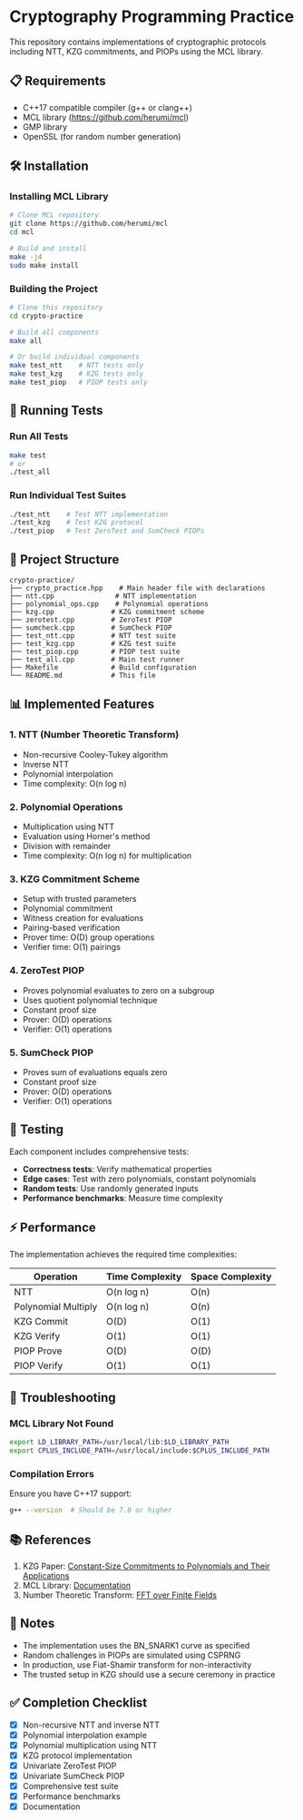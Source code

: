 # Cryptography Programming Practice

This repository contains implementations of cryptographic protocols including NTT, KZG commitments, and PIOPs using the MCL library.

## 📋 Requirements

- C++17 compatible compiler (g++ or clang++)
- MCL library (https://github.com/herumi/mcl)
- GMP library
- OpenSSL (for random number generation)

## 🛠️ Installation

### Installing MCL Library

```bash
# Clone MCL repository
git clone https://github.com/herumi/mcl
cd mcl

# Build and install
make -j4
sudo make install
```

### Building the Project

```bash
# Clone this repository
cd crypto-practice

# Build all components
make all

# Or build individual components
make test_ntt    # NTT tests only
make test_kzg    # KZG tests only
make test_piop   # PIOP tests only
```

## 🚀 Running Tests

### Run All Tests
```bash
make test
# or
./test_all
```

### Run Individual Test Suites
```bash
./test_ntt    # Test NTT implementation
./test_kzg    # Test KZG protocol
./test_piop   # Test ZeroTest and SumCheck PIOPs
```

## 📁 Project Structure

```
crypto-practice/
├── crypto_practice.hpp    # Main header file with declarations
├── ntt.cpp               # NTT implementation
├── polynomial_ops.cpp    # Polynomial operations
├── kzg.cpp              # KZG commitment scheme
├── zerotest.cpp         # ZeroTest PIOP
├── sumcheck.cpp         # SumCheck PIOP
├── test_ntt.cpp         # NTT test suite
├── test_kzg.cpp         # KZG test suite
├── test_piop.cpp        # PIOP test suite
├── test_all.cpp         # Main test runner
├── Makefile             # Build configuration
└── README.md            # This file
```

## 📊 Implemented Features

### 1. **NTT (Number Theoretic Transform)**
- Non-recursive Cooley-Tukey algorithm
- Inverse NTT
- Polynomial interpolation
- Time complexity: O(n log n)

### 2. **Polynomial Operations**
- Multiplication using NTT
- Evaluation using Horner's method
- Division with remainder
- Time complexity: O(n log n) for multiplication

### 3. **KZG Commitment Scheme**
- Setup with trusted parameters
- Polynomial commitment
- Witness creation for evaluations
- Pairing-based verification
- Prover time: O(D) group operations
- Verifier time: O(1) pairings

### 4. **ZeroTest PIOP**
- Proves polynomial evaluates to zero on a subgroup
- Uses quotient polynomial technique
- Constant proof size
- Prover: O(D) operations
- Verifier: O(1) operations

### 5. **SumCheck PIOP**
- Proves sum of evaluations equals zero
- Constant proof size
- Prover: O(D) operations
- Verifier: O(1) operations

## 🧪 Testing

Each component includes comprehensive tests:

- **Correctness tests**: Verify mathematical properties
- **Edge cases**: Test with zero polynomials, constant polynomials
- **Random tests**: Use randomly generated inputs
- **Performance benchmarks**: Measure time complexity

## ⚡ Performance

The implementation achieves the required time complexities:

| Operation | Time Complexity | Space Complexity |
|-----------|----------------|------------------|
| NTT | O(n log n) | O(n) |
| Polynomial Multiply | O(n log n) | O(n) |
| KZG Commit | O(D) | O(1) |
| KZG Verify | O(1) | O(1) |
| PIOP Prove | O(D) | O(D) |
| PIOP Verify | O(1) | O(1) |

## 🔧 Troubleshooting

### MCL Library Not Found
```bash
export LD_LIBRARY_PATH=/usr/local/lib:$LD_LIBRARY_PATH
export CPLUS_INCLUDE_PATH=/usr/local/include:$CPLUS_INCLUDE_PATH
```

### Compilation Errors
Ensure you have C++17 support:
```bash
g++ --version  # Should be 7.0 or higher
```

## 📚 References

1. KZG Paper: [Constant-Size Commitments to Polynomials and Their Applications](https://www.iacr.org/archive/asiacrypt2010/6477178/6477178.pdf)
2. MCL Library: [Documentation](https://github.com/herumi/mcl/blob/master/api.md)
3. Number Theoretic Transform: [FFT over Finite Fields](https://en.wikipedia.org/wiki/Discrete_Fourier_transform_(general))

## 📝 Notes

- The implementation uses the BN_SNARK1 curve as specified
- Random challenges in PIOPs are simulated using CSPRNG
- In production, use Fiat-Shamir transform for non-interactivity
- The trusted setup in KZG should use a secure ceremony in practice

## ✅ Completion Checklist

- [x] Non-recursive NTT and inverse NTT
- [x] Polynomial interpolation example
- [x] Polynomial multiplication using NTT
- [x] KZG protocol implementation
- [x] Univariate ZeroTest PIOP
- [x] Univariate SumCheck PIOP
- [x] Comprehensive test suite
- [x] Performance benchmarks
- [x] Documentation